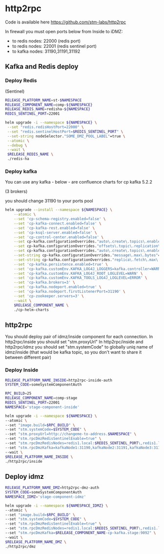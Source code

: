 # http2rpc

Code is available here https://github.com/stm-labs/http2rpc

In firewall you must open ports below from Inside to iDMZ:

 - to redis nodes: 22000 (redis port)
 - to redis nodes: 22001 (redis sentinel port)
 - to kafka nodes: 31190,31191,31192

## Kafka and Redis deploy

### Deploy Redis

(Sentinel)

```bash
RELEASE_PLATFORM_NAME=st-$NAMESPACE
RELEASE_COMPONENT_NAME=comp-${NAMESPACE}
RELEASE_REDIS_NAME=redisha-${NAMESPACE}
REDIS_SENTINEL_PORT=22001
```

```bash
helm upgrade -i --namespace ${NAMESPACE} \
 --set "redis.redisHostPort=22000" \
 --set "redis.sentinelHostPort=$REDIS_SENTINEL_PORT" \
 --set-string nodeSelector."SOME_DMZ_POOL_LABEL"=true \
 --atomic \
 --debug \
 --wait \
 $RELEASE_REDIS_NAME \
 ./redis-ha
```

### Deploy kafka

You can use any kafka - below - are confluence charts for cp kafka 5.2.2

(3 brokers)

you should change 31190 to your ports pool

```bash
helm upgrade --install --namespace ${NAMESPACE} \
    --atomic \
    --set 'cp-schema-registry.enabled=false' \
    --set 'cp-kafka-connect.enabled=false' \
    --set 'cp-kafka-rest.enabled=false' \
    --set 'cp-ksql-server.enabled=false' \
    --set 'cp-control-center.enabled=false' \
    --set cp-kafka.configurationOverrides."auto\.create\.topics\.enable"=false \
    --set cp-kafka.configurationOverrides."offsets\.topic\.replication\.factor"=3 \
    --set cp-kafka.configurationOverrides."auto\.create\.topics\.enable"=false \
    --set-string cp-kafka.configurationOverrides."message\.max\.bytes"="10485760" \
    --set-string cp-kafka.configurationOverrides."replica\.fetch\.max\.bytes"="10485760" \
    --set 'cp-kafka.persistence.enabled=true' \
    --set 'cp-kafka.customEnv.KAFKA_LOG4J_LOGGERS=kafka.controller=WARN,state.change.logger=WARN' \
    --set 'cp-kafka.customEnv.KAFKA_LOG4J_ROOT_LOGLEVEL=WARN' \
    --set 'cp-kafka.customEnv.KAFKA_TOOLS_LOG4J_LOGLEVEL=ERROR' \
    --set 'cp-kafka.brokers=3' \
    --set 'cp-kafka.nodeport.enabled=true' \
    --set 'cp-kafka.nodeport.firstListenerPort=31190' \
    --set 'cp-zookeeper.servers=3' \
    --wait \
    $RELEASE_COMPONENT_NAME \
    ./cp-helm-charts
```

## http2rpc

You should deploy pair of idmz/inside component for each connection.
In http2rpc/inside you should set "stm.proxyUrl"
In http2rpc/inside and http2rpc/idmz you should set "stm.systemCode" to globally uniq name of idmz/inside (that would be kafka topic, so you don't want to share it between different pair)

### Deploy Inside

```bash
RELEASE_PLATFORM_NAME_INSIDE=http2rpc-inside-auth
SYSTEM_CODE=someSystemComponentAuth

RPC_BUILD=25
RELEASE_COMPONENT_NAME=comp-stage
REDIS_SENTINEL_PORT=22001
NAMESPACE='stage-component-inside'
```

```bash
helm upgrade -i --namespace ${NAMESPACE} \
--atomic \
--set "image.build=$RPC_BUILD" \
--set "stm.systemCode=$SYSTEM_CODE" \
--set "stm.proxyUrl=http://changeme-to-address.$NAMESPACE" \
--set "stm.rpcDmzRedisSentinelEnable=true" \
--set "stm.rpcDmzRedisNodes=redis1.local:$REDIS_SENTINEL_PORT\,redis1.local.local:$REDIS_SENTINEL_PORT\,redis1.local.local:$REDIS_SENTINEL_PORT" \
--set "stm.rpcDmzKafka=kafkaNode1:31190,kafkaNode2:31191,kafkaNode3:31191" \
--wait \
$RELEASE_PLATFORM_NAME_INSIDE \
./http2rpc/inside
```

## Deploy idmz

```bash
RELEASE_PLATFORM_NAME_DMZ=http2rpc-dmz-auth
SYSTEM_CODE=someSystemComponentAuth
NAMESPACE_IDMZ='stage-component-idmz'
```

```bash
helm upgrade -i --namespace ${NAMESPACE_IDMZ} \
--atomic \
--set "image.build=$RPC_BUILD" \
--set "stm.systemCode=$SYSTEM_CODE" \
--set "stm.rpcDmzRedisSentinelEnable=true" \
--set "stm.rpcDmzRedisNodes=redis1.local:$REDIS_SENTINEL_PORT\,redis1.local.local:$REDIS_SENTINEL_PORT\,redis1.local.local:$REDIS_SENTINEL_PORT" \
--set "stm.rpcDmzKafka=$RELEASE_COMPONENT_NAME-cp-kafka.stage:9092" \
--wait \
$RELEASE_PLATFORM_NAME_DMZ \
./http2rpc/dmz
```